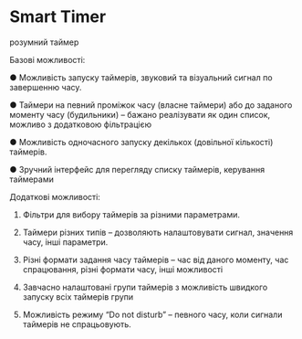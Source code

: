 # Smart Timer
розумний таймер

Базові можливості:

● Можливість запуску таймерів, звуковий та візуальний сигнал по завершенню часу.

● Таймери на певний проміжок часу (власне таймери) або до заданого моменту часу (будильники) – бажано реалізувати як один список, можливо з додатковою фільтрацією

● Можливість одночасного запуску декількох (довільної кількості) таймерів.

● Зручний інтерфейс для перегляду списку таймерів, керування таймерами


Додаткові можливості:

1. Фільтри для вибору таймерів за різними параметрами.

2. Таймери різних типів – дозволяють налаштовувати сигнал, значення часу, інші параметри.

3. Різні формати задання часу таймерів – час від даного моменту, час спрацювання, різні формати часу, інші можливості

4. Завчасно налаштовані групи таймерів з можливість швидкого запуску всіх таймерів групи

5. Можливість режиму “Do not disturb” – певного часу, коли сигнали таймерів не спрацьовують.

